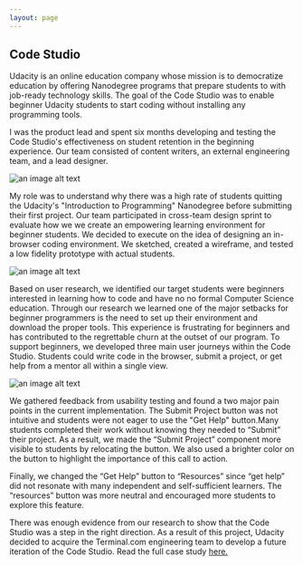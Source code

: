 ```yaml
---
layout: page
---
```



## Code Studio

Udacity is an online education company whose mission is to democratize education by offering Nanodegree programs that prepare students to with job-ready technology skills. The goal of the Code Studio was to enable beginner Udacity students to start coding without installing any programming tools.

I was the product lead and spent six months developing and testing the Code Studio's effectiveness on student retention in the beginning experience. Our team consisted of content writers, an external engineering team, and a lead designer.

![an image alt text](https://cdn-images-1.medium.com/max/1600/1*DCTAcQoOW90yDoj04eWgLA@2x.jpeg)

My role was to understand why there was a high rate of students quitting the Udacity's "Introduction to Programming"  Nanodegree before submitting their first project. Our team participated in cross-team design sprint to evaluate how we we create an empowering learning environment for beginner students. We decided to execute on the idea of designing an in-browser coding environment. We sketched, created a wireframe, and tested a low fidelity prototype with actual students.

![an image alt text]({{base.siteurl}}/assets/img/codestudio1.jpeg)

Based on user research, we identified our target students were beginners interested in learning how to code and have no no formal Computer Science education. Through our research we learned one of the major setbacks for beginner programmers is the need to set up their environment and download the proper tools. This experience is frustrating for beginners and has contributed to the regrettable churn at the outset of our program. To support beginners, we developed three main user journeys within the Code Studio. Students could write code in the browser, submit a project, or get help from a mentor all within a single view.

![an image alt text](https://cdn-images-1.medium.com/max/1600/1*4j0gkICAXNvpIGeUZIEAjQ.gif)

We gathered feedback from usability testing and found a two major pain points in the current implementation. The Submit Project button was not intuitive and students were not eager to use the "Get Help" button.Many students completed their work without knowing they needed to “Submit” their project. As a result, we made the “Submit Project” component more visible to students by relocating the button. We also used a brighter color on the button to highlight the importance of this call to action.

Finally, we changed the “Get Help” button to “Resources” since “get help” did not resonate with many independent and self-sufficient learners. The “resources” button was more neutral and encouraged more students to explore this feature.

There was enough evidence from our research to show that the Code Studio was a step in the right direction. As a result of this project, Udacity decided to acquire the Terminal.com engineering team to develop a future iteration of the Code Studio. Read the full case study <a href="https://medium.com/@gyang925/creating-the-code-studio-c46f04051945" target="_blank">here. </a>
